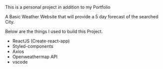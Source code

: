 This is a personal project in addition to my Portfolio

A Basic Weather Website that will provide a 5 day forecast of the searched City.

Below are the things I used to build this Project.

- ReactJS (Create-react-app)
- Styled-components
- Axios
- Openweathermap API
- vscode
